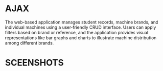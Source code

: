 # AJAX
The web-based application manages student records, machine brands, and individual machines using a user-friendly CRUD interface. Users can apply filters based on brand or reference, and the application provides visual representations like bar graphs and charts to illustrate machine distribution among different brands.
# SCEENSHOTS
